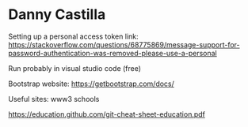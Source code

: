 # Danny Castilla

Setting up a personal access token link:
https://stackoverflow.com/questions/68775869/message-support-for-password-authentication-was-removed-please-use-a-personal

Run probably in visual studio code (free)

Bootstrap website:
https://getbootstrap.com/docs/

Useful sites:
www3 schools

https://education.github.com/git-cheat-sheet-education.pdf
